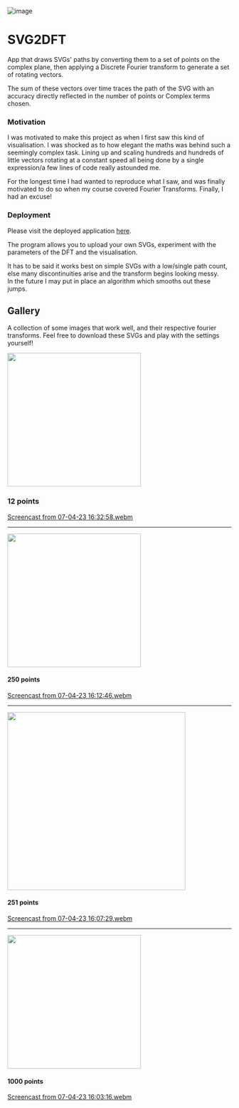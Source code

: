 ![image](https://user-images.githubusercontent.com/45922387/230599416-cece4655-238f-4de3-ad54-fdd3ef653c6d.png)


# SVG2DFT

App that draws SVGs' paths by converting them to a set of points on the complex plane, then applying a Discrete Fourier transform to generate a set of rotating vectors.

The sum of these vectors over time traces the path of the SVG with an accuracy directly reflected in the number of points or Complex terms chosen. 

### Motivation

I was motivated to make this project as when I first saw this kind of visualisation. I was shocked as to how elegant the maths was behind such a seemingly complex task. 
Lining up and scaling hundreds and hundreds of little vectors rotating at a constant speed all being done by a single expression/a few lines of code really astounded me. 

For the longest time I had wanted to reproduce what I saw, and was finally motivated to do so when my course covered Fourier Transforms. Finally, I had an excuse!

### Deployment

Please visit the deployed application [here](https://pi.elliotmb.dev/static/project/svg-dft).

The program allows you to upload your own SVGs, experiment with the parameters of the DFT and the visualisation. 

It has to be said it works best on simple SVGs with a low/single path count, else many discontinuities arise and the transform begins looking messy. \
In the future I may put in place an algorithm which smooths out these jumps.

## Gallery 

A collection of some images that work well, and their respective fourier transforms. Feel free to download these SVGs and play with the settings yourself!

<img src="https://user-images.githubusercontent.com/45922387/230635968-bd5d1a9d-bf22-4e96-bdd1-5cd851364d08.svg" height="300">

### 12 points

[Screencast from 07-04-23 16:32:58.webm](https://user-images.githubusercontent.com/45922387/230636009-584beb41-7ace-436f-8c1b-b7c39b9b86df.webm)

---

<img src="https://user-images.githubusercontent.com/45922387/230632956-b391799c-9513-47b9-ac73-265e0bacaf2a.svg" height="300">

#### 250 points

[Screencast from 07-04-23 16:12:46.webm](https://user-images.githubusercontent.com/45922387/230633470-272ff7df-1494-4e80-866a-1c954459941c.webm)

---

<img src="https://user-images.githubusercontent.com/45922387/230633668-ad496b12-93af-48dc-9110-2c2086e5fe17.svg" height="400">

#### 251 points 

[Screencast from 07-04-23 16:07:29.webm](https://user-images.githubusercontent.com/45922387/230633645-ede9d433-f3ad-4fe5-a629-54ce75d7b135.webm)

---

<img src="https://user-images.githubusercontent.com/45922387/230633796-e4d2d081-26e8-4fa8-bedb-d75b4df2fa08.svg" height="300">

#### 1000 points

[Screencast from 07-04-23 16:03:16.webm](https://user-images.githubusercontent.com/45922387/230633843-15b73d06-1c3f-4006-bbea-8c4647a3b26f.webm)



